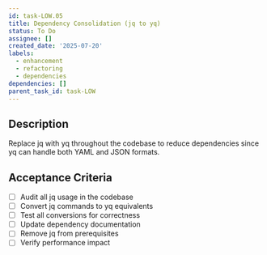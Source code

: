 ```yaml
---
id: task-LOW.05
title: Dependency Consolidation (jq to yq)
status: To Do
assignee: []
created_date: '2025-07-20'
labels:
  - enhancement
  - refactoring
  - dependencies
dependencies: []
parent_task_id: task-LOW
---
```


## Description

Replace jq with yq throughout the codebase to reduce dependencies since yq can handle both YAML and JSON formats.

## Acceptance Criteria

- [ ] Audit all jq usage in the codebase
- [ ] Convert jq commands to yq equivalents
- [ ] Test all conversions for correctness
- [ ] Update dependency documentation
- [ ] Remove jq from prerequisites
- [ ] Verify performance impact
